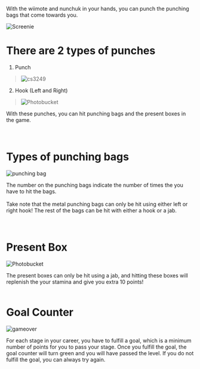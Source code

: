 With the wiimote and nunchuk in your hands, you can punch the punching bags that come towards you.

<img src='http://i301.photobucket.com/albums/nn53/schlart/cs3249/screenshot2.jpg' alt='Screenie' border='0'>

<h1>There are 2 types of punches</h1>

1. Punch<br>
<blockquote><img src='http://i301.photobucket.com/albums/nn53/schlart/cs3249/punch.jpg' alt='cs3249' border='0'></blockquote>

2. Hook (Left and Right)<br>
<blockquote><img src='http://i301.photobucket.com/albums/nn53/schlart/cs3249/hook.jpg' alt='Photobucket' border='0'></blockquote>

With these punches, you can hit punching bags and the present boxes in the game.<br>
<br>
<br>
<h1>Types of punching bags</h1>

<img src='http://i301.photobucket.com/albums/nn53/schlart/punchingbags.jpg' alt='punching bag' border='0'>

The number on the punching bags indicate the number of times the you have to hit the bags.<br>
<br>
Take note that the metal punching bags can only be hit using either left or right hook! The rest of the bags can be hit with either a hook or a jab.<br>
<br>
<br>
<h1>Present Box</h1>

<img src='http://i301.photobucket.com/albums/nn53/schlart/cs3249/presentbox.jpg' alt='Photobucket' border='0'>

The present boxes can only be hit using a jab, and hitting these boxes will replenish the your stamina and give you extra 10 points!<br>
<br>
<h1>Goal Counter</h1>

<img src='http://i301.photobucket.com/albums/nn53/schlart/gameover.png' alt='gameover' border='0'>

For each stage in your career, you have to fulfill a goal, which is a minimum number of points for you to pass your stage. Once you fulfill the goal, the goal counter will turn green and you will have passed the level. If you do not fulfill the goal, you can always try again.